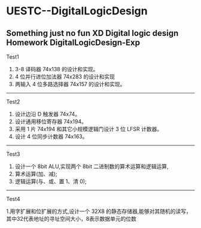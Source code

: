 # UESTC--DigitalLogicDesign
Something just no fun XD  Digital logic design Homework
DigitalLogicDesign-Exp
---
Test1

1. 3-8 译码器 74x138 的设计和实现。
2. 4 位并行进位加法器 74x283 的设计和实现
3. 两输入 4 位多路选择器 74x157 的设计和实现。

---
Test2

1. 设计边沿 D 触发器 74x74。
2. 设计通用移位寄存器 74x194。
3. 采用 1 片 74x194 和其它小规模逻辑门设计 3 位 LFSR 计数器。
4. 设计 4 位同步计数器 74x163。


---
Test3

1. 设计一个 8bit ALU,实现两个 8bit 二进制数的算术运算和逻辑运算,
2. 算术运算(加、减);
3. 逻辑运算(与、或、置 1、清 0);


---
Test4

1.用字扩展和位扩展的方式,设计一个 32X8 的静态存储器,能够对其随机的读写，
其中32代表地址的寻址空间大小，8表示数据单元的位数
